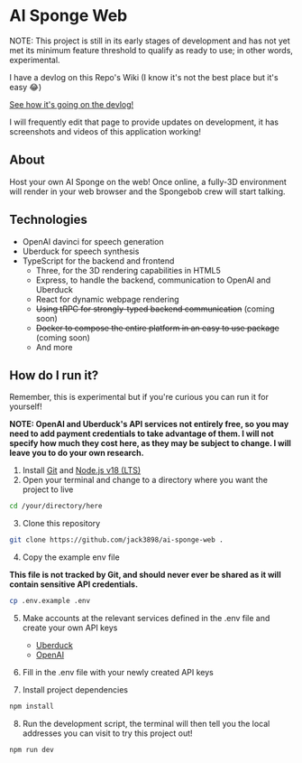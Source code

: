 # AI Sponge Web

NOTE: This project is still in its early stages of development and has not yet met its minimum feature threshold to qualify as ready to use; in other words, experimental.

I have a devlog on this Repo's Wiki (I know it's not the best place but it's easy 😂)

[See how it's going on the devlog!](https://github.com/jack3898/ai-sponge-web/wiki/Current-preview)

I will frequently edit that page to provide updates on development, it has screenshots and videos of this application working!

## About

Host your own AI Sponge on the web! Once online, a fully-3D environment will render in your web browser and the Spongebob crew will start talking.

## Technologies

-   OpenAI davinci for speech generation
-   Uberduck for speech synthesis
-   TypeScript for the backend and frontend
    -   Three, for the 3D rendering capabilities in HTML5
    -   Express, to handle the backend, communication to OpenAI and Uberduck
    -   React for dynamic webpage rendering
    -   ~~Using tRPC for strongly-typed backend communication~~ (coming soon)
    -   ~~Docker to compose the entire platform in an easy to use package~~ (coming soon)
    -   And more

## How do I run it?

Remember, this is experimental but if you're curious you can run it for yourself!

**NOTE: OpenAI and Uberduck's API services not entirely free, so you may need to add payment credentials to take advantage of them. I will not specify how much they cost here, as they may be subject to change. I will leave you to do your own research.**

1.  Install [Git](https://git-scm.com/) and [Node.js v18 (LTS)](https://nodejs.org/en)
2.  Open your terminal and change to a directory where you want the project to live

```bash
cd /your/directory/here
```

3.  Clone this repository

```bash
git clone https://github.com/jack3898/ai-sponge-web .
```

4.  Copy the example env file

**This file is not tracked by Git, and should never ever be shared as it will contain sensitive API credentials.**

```bash
cp .env.example .env
```

5.  Make accounts at the relevant services defined in the .env file and create your own API keys

    -   [Uberduck](https://uberduck.ai/)
    -   [OpenAI](https://platform.openai.com/)

6.  Fill in the .env file with your newly created API keys
7.  Install project dependencies

```bash
npm install
```

8.  Run the development script, the terminal will then tell you the local addresses you can visit to try this project out!

```bash
npm run dev
```
